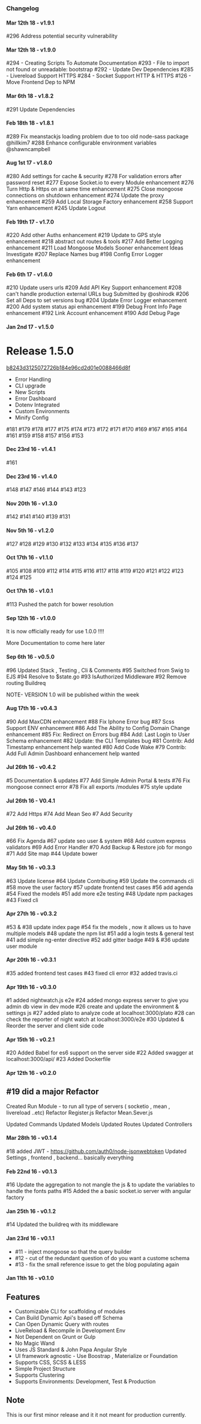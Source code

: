 ### Changelog

#### Mar 12th 18 - v1.9.1
#296 Address potential security vulnerability

#### Mar 12th 18 - v1.9.0
#294 - Creating Scripts To Automate Documentation
#293 - File to import not found or unreadable: bootstrap
#292 - Update Dev Dependencies
#285 - Livereload Support HTTPS
#284 - Socket Support HTTP & HTTPS
#126 - Move Frontend Dep to NPM

#### Mar 6th 18 - v1.8.2
#291 Update Dependencies 

#### Feb 18th 18 - v1.8.1
#289 Fix meanstackjs loading problem due to too old node-sass package @hillkim7 
#288 Enhance configurable environment variables @shawncampbell 

#### Aug 1st 17 - v1.8.0
#280 Add settings for cache & security
#278 For validation errors after password reset
#277 Expose Socket.io to every Module enhancement
#276 Turn Http & Https on at same time enhancement
#275 Close mongoose connections on shutdown enhancement
#274 Update the proxy enhancement
#259 Add Local Storage Factory enhancement
#258 Support Yarn enhancement
#245 Update Logout

#### Feb 19th 17 - v1.7.0
#220 Add other Auths enhancement
#219 Update to GPS style enhancement
#218 abstract out routes & tools
#217 Add Better Logging enhancement
#211 Load Mongoose Models Sooner enhancement Ideas Investigate
#207 Replace Names bug
#198 Config Error Logger enhancement


#### Feb 6th 17 - v1.6.0
#210 Update users urls
#209 Add API Key Support enhancement
#208 can't handle production external URLs bug Submitted by @oshirodk
#206 Set all Deps to set versions bug
#204 Update Error Logger enhancement
#200 Add system status api enhancement
#199  Debug Front Info Page enhancement
#192 Link Account enhancement
#190 Add Debug Page


#### Jan 2nd 17 - v1.5.0
# Release 1.5.0

[b8243d3125072726b184e96cd2d01e0088466d8f](https://github.com/greenpioneersolutions/meanstackjs/commit/b8243d3125072726b184e96cd2d01e0088466d8f)
- Error Handling
- CLI upgrade
- New Scripts
- Error Dashboard
- Dotenv Integrated
- Custom Environments
- Minify Config

#181 
#179
#178
#177
#175
#174
#173 
#172
#171
#170
#169
#167
#165
#164
#161
#159 
#158
#157
#156 
#153


#### Dec 23rd 16 - v1.4.1
#161 


#### Dec 23rd 16 - v1.4.0
#148
#147
#146
#144
#143
#123


#### Nov 20th 16 - v1.3.0
#142
#141
#140 
#139 
#131 


#### Nov 5th 16 - v1.2.0
#127
#128
#129
#130
#132
#133
#134
#135
#136
#137


#### Oct 17th 16 - v1.1.0
#105
#108 
#109
#112 
#114
#115
#116
#117
#118
#119
#120
#121
#122
#123
#124
#125


#### Oct 17th 16 - v1.0.1
#113 Pushed the patch for bower resolution


#### Sep 12th 16 - v1.0.0
It is now officially ready for use 1.0.0 !!!!

More Documentation to come here later


#### Sep 6th 16 - v0.5.0
#96 Updated Stack , Testing , Cli & Comments
#95 Switched from Swig to EJS
#94 Resolve to $state.go 
#93 IsAuthorized Middleware
#92 Remove routing Buildreq

NOTE- VERSION 1.0 will be published within the week


#### Aug 17th 16 - v0.4.3
#90 Add MaxCDN enhancement
#88 Fix Iphone Error bug
#87 Scss Support ENV enhancement
#86 Add The Ability to Config Domain Change enhancement
#85 Fix: Redirect on Errors bug
#84 Add: Last Login to User Schema enhancement
#82 Update: the CLI Templates bug
#81 Contrib: Add Timestamp enhancement help wanted
#80 Add Code Wake
#79 Contrib: Add Full Admin Dashboard enhancement help wanted


#### Jul 26th 16 - v0.4.2
#5 Documentation & updates
#77  Add Simple Admin Portal & tests
#76 Fix mongoose connect error
#78 Fix all exports /modules
#75 style update


#### Jul 26th 16 - V0.4.1
#72 Add Https
#74 Add Mean Seo
#7 Add Security


#### Jul 26th 16 - v0.4.0
#66 Fix Agenda
#67 update seo user & system
#68 Add custom express validators
#69 Add Error Handler
#70 Add Backup & Restore job for mongo
#71 Add Site map
#44 Update bower


#### May 5th 16 - v0.3.3
#63 Update license
#64 Update Contributing
#59 Update the commands cli
#58 move the user factory
#57 update  frontend test cases
#56 add agenda 
#54 Fixed the models
#51 add more e2e testing
#48 Update npm packages
#43 Fixed cli


#### Apr 27th 16 - v0.3.2
#53 & #38  update index page
#54  fix the models , now it allows us to have multiple models
#48 update the npm list 
#51  add a login tests & general test
#41 add simple ng-enter directive
#52 add gitter badge
#49  & #36 update user module


#### Apr 20th 16 - v0.3.1
#35 added frontend test cases
#43 fixed cli error
#32 added travis.ci


#### Apr 19th 16 - v0.3.0
#1 added nightwatch.js e2e
#24 added mongo express server to give you admin db view in dev mode
#26 create and update the environment & settings js
#27 added plato to analyze code at localhost:3000/plato
#28  can check the reporter of night watch at localhost:3000/e2e
#30 Updated & Reorder the server and client side code


#### Apr 15th 16 - v0.2.1
#20 Added Babel for es6 support on the server side
#22 Added swagger at localhost:3000/api/
#23 Added Dockerfile


#### Apr 12th 16 - v0.2.0
## #19 did a major Refactor

Created Run Module - to run all type of servers ( socketio , mean  , livereload ..etc)
Refactor Register.js 
Refactor Mean.Sever.js 

Updated Commands
Updated Models
Updated Routes
Updated Controllers


#### Mar 28th 16 - v0.1.4
#18 added JWT - https://github.com/auth0/node-jsonwebtoken
Updated Settings , frontend , backend... basically everything


#### Feb 22nd 16 - v0.1.3
#16 Update the aggregation to not mangle the js & to update the variables to handle the fonts paths
#15 Added the a basic socket.io server with angular factory


#### Jan 25th 16 - v0.1.2
#14 Updated the buildreq with its middleware


#### Jan 23rd 16 - v0.1.1
- #11 - inject mongoose so that the query builder 
- #12 - cut of the redundant question of do you want a custome schema
- #13 - fix the small reference issue to get the blog populating again


#### Jan 11th 16 - v0.1.0
## Features
- Customizable CLI for scaffolding of modules
- Can Build Dynamic Api's based off Schema
- Can Open Dynamic Query with routes
- LiveReload & Recompile in Development Env
- Not Dependent on Grunt or Gulp 
- No Magic Wand
- Uses JS Standard & John Papa Angular Style
- UI framework agnostic - Use Boostrap , Materialize or Foundation
- Supports CSS, SCSS & LESS
- Simple Project Structure
- Supports Clustering
- Supports Environments: Development, Test & Production

## Note

This is our first minor release and it it not meant for production currently. 

